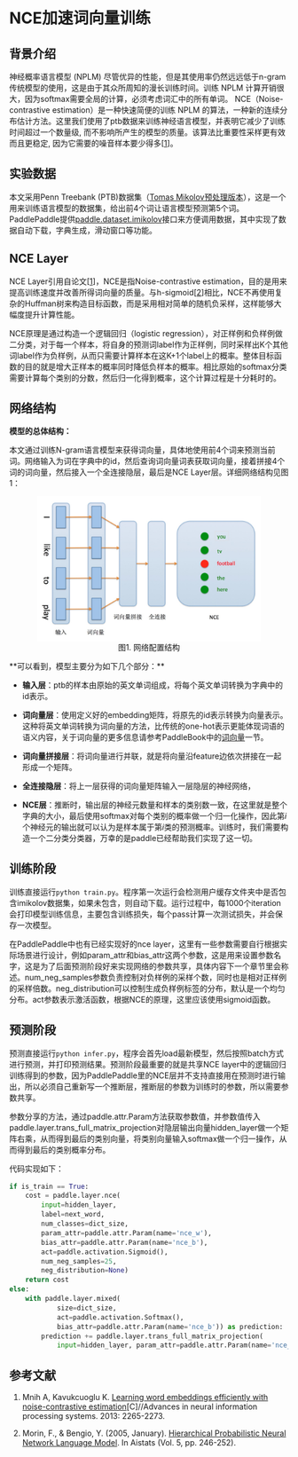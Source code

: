# NCE加速词向量训练
## 背景介绍
神经概率语言模型 (NPLM) 尽管优异的性能，但是其使用率仍然远远低于n-gram传统模型的使用，这是由于其众所周知的漫长训练时间。训练 NPLM 计算开销很大，因为softmax需要全局的计算，必须考虑词汇中的所有单词。
NCE（Noise-contrastive estimation）是一种快速简便的训练 NPLM 的算法，一种新的连续分布估计方法。这里我们使用了ptb数据来训练神经语言模型，并表明它减少了训练时间超过一个数量级, 而不影响所产生的模型的质量。该算法比重要性采样更有效而且更稳定, 因为它需要的噪音样本要少得多\[[1](#参考文献)\]。

## 实验数据
本文采用Penn Treebank (PTB)数据集（[Tomas Mikolov预处理版本](http://www.fit.vutbr.cz/~imikolov/rnnlm/simple-examples.tgz)），这是一个用来训练语言模型的数据集，给出前4个词让语言模型预测第5个词。PaddlePaddle提供[paddle.dataset.imikolov](https://github.com/PaddlePaddle/Paddle/blob/develop/python/paddle/v2/dataset/imikolov.py)接口来方便调用数据，其中实现了数据自动下载，字典生成，滑动窗口等功能。

## NCE Layer
NCE Layer引用自论文\[[1](#参考文献)\]，NCE是指Noise-contrastive estimation，目的是用来提高训练速度并改善所得词向量的质量。与h-sigmoid[[2](#参考文献)\]相比，NCE不再使用复杂的Huffman树来构造目标函数，而是采用相对简单的随机负采样，这样能够大幅度提升计算性能。

NCE原理是通过构造一个逻辑回归（logistic regression），对正样例和负样例做二分类，对于每一个样本，将自身的预测词label作为正样例，同时采样出K个其他词label作为负样例，从而只需要计算样本在这K+1个label上的概率。整体目标函数的目的就是增大正样本的概率同时降低负样本的概率。相比原始的softmax分类需要计算每个类别的分数，然后归一化得到概率，这个计算过程是十分耗时的。

## 网络结构
**模型的总体结构：**

本文通过训练N-gram语言模型来获得词向量，具体地使用前4个词来预测当前词。网络输入为词在字典中的id，然后查询词向量词表获取词向量，接着拼接4个词的词向量，然后接入一个全连接隐层，最后是NCE Layer层。详细网络结构见图1：

<p align="center">
<img src="images/network_conf.png" width = "80%" align="center"/><br/>
图1. 网络配置结构
</p>
**可以看到，模型主要分为如下几个部分：**

- **输入层**：ptb的样本由原始的英文单词组成，将每个英文单词转换为字典中的id表示。

- **词向量层**：使用定义好的embedding矩阵，将原先的id表示转换为向量表示。这种将英文单词转换为词向量的方法，比传统的one-hot表示更能体现词语的语义内容，关于词向量的更多信息请参考PaddleBook中的[词向量](https://github.com/PaddlePaddle/book/tree/develop/04.word2vec)一节。

- **词向量拼接层**：将词向量进行并联，就是将向量沿feature边依次拼接在一起形成一个矩阵。

- **全连接隐层**：将上一层获得的词向量矩阵输入一层隐层的神经网络，

- **NCE层**：推断时，输出层的神经元数量和样本的类别数一致，在这里就是整个字典的大小，最后使用softmax对每个类别的概率做一个归一化操作，因此第$i$个神经元的输出就可以认为是样本属于第$i$类的预测概率。训练时，我们需要构造一个二分类分类器，万幸的是paddle已经帮助我们实现了这一切。

## 训练阶段
训练直接运行``` python train.py ```。程序第一次运行会检测用户缓存文件夹中是否包含imikolov数据集，如果未包含，则自动下载。运行过程中，每1000个iteration会打印模型训练信息，主要包含训练损失，每个pass计算一次测试损失，并会保存一次模型。

在PaddlePaddle中也有已经实现好的nce layer，这里有一些参数需要自行根据实际场景进行设计，例如param\_attr和bias\_attr这两个参数，这是用来设置参数名字，这是为了后面预测阶段好来实现网络的参数共享，具体内容下一个章节里会称述。num\_neg\_samples参数负责控制对负样例的采样个数，同时也是相对正样例的采样倍数。neg\_distribution可以控制生成负样例标签的分布，默认是一个均匀分布。act参数表示激活函数，根据NCE的原理，这里应该使用sigmoid函数。

## 预测阶段
预测直接运行``` python infer.py ```，程序会首先load最新模型，然后按照batch方式进行预测，并打印预测结果。预测阶段最重要的就是共享NCE layer中的逻辑回归训练得到的参数，因为PaddlePaddle里的NCE层并不支持直接用在预测时进行输出，所以必须自己重新写一个推断层，推断层的参数为训练时的参数，所以需要参数共享。

参数分享的方法，通过paddle.attr.Param方法获取参数值，并参数值传入paddle.layer.trans\_full\_matrix\_projection对隐层输出向量hidden\_layer做一个矩阵右乘，从而得到最后的类别向量，将类别向量输入softmax做一个归一操作，从而得到最后的类别概率分布。

代码实现如下：

```python
if is_train == True:
    cost = paddle.layer.nce(
        input=hidden_layer,
        label=next_word,
        num_classes=dict_size,
        param_attr=paddle.attr.Param(name='nce_w'),
        bias_attr=paddle.attr.Param(name='nce_b'),
        act=paddle.activation.Sigmoid(),
        num_neg_samples=25,
        neg_distribution=None)
    return cost
else:
    with paddle.layer.mixed(
            size=dict_size,
            act=paddle.activation.Softmax(),
            bias_attr=paddle.attr.Param(name='nce_b')) as prediction:
        prediction += paddle.layer.trans_full_matrix_projection(
            input=hidden_layer, param_attr=paddle.attr.Param(name='nce_w'))
```

## 参考文献
1. Mnih A, Kavukcuoglu K. [Learning word embeddings efficiently with noise-contrastive estimation](https://papers.nips.cc/paper/5165-learning-word-embeddings-efficiently-with-noise-contrastive-estimation.pdf)[C]//Advances in neural information processing systems. 2013: 2265-2273.

2. Morin, F., & Bengio, Y. (2005, January). [Hierarchical Probabilistic Neural Network Language Model](http://www.iro.umontreal.ca/~lisa/pointeurs/hierarchical-nnlm-aistats05.pdf). In Aistats (Vol. 5, pp. 246-252).

